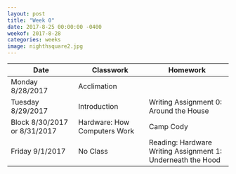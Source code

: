 ```yaml
---
layout: post
title: "Week 0"
date: 2017-8-25 00:00:00 -0400
weekof: 2017-8-28
categories: weeks
image: nighthsquare2.jpg
---
```


|Date|Classwork|Homework|
|--|--|--|
|Monday 8/28/2017|Acclimation||
|Tuesday 8/29/2017|Introduction|Writing Assignment 0: Around the House|
|Block 8/30/2017 or 8/31/2017|Hardware: How Computers Work|Camp Cody|
|Friday 9/1/2017|No Class|Reading: Hardware<br>Writing Assignment 1: Underneath the Hood|
